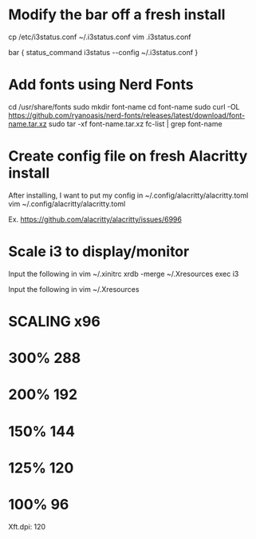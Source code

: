 # Modify the bar off a fresh install
cp /etc/i3status.conf ~/.i3status.conf
vim .i3status.conf

bar {
    status_command i3status --config ~/.i3status.conf
}

# Add fonts using Nerd Fonts
cd /usr/share/fonts
sudo mkdir font-name
cd font-name
sudo curl -OL https://github.com/ryanoasis/nerd-fonts/releases/latest/download/font-name.tar.xz
sudo tar -xf font-name.tar.xz
fc-list | grep font-name

# Create config file on fresh Alacritty install
After installing, I want to put my config in ~/.config/alacritty/alacritty.toml
vim ~/.config/alacritty/alacritty.toml

Ex. https://github.com/alacritty/alacritty/issues/6996 

# Scale i3 to display/monitor
Input the following in vim ~/.xinitrc
xrdb -merge ~/.Xresources
exec i3

Input the following in vim ~/.Xresources
# SCALING x96
# 300% 288
# 200% 192
# 150% 144
# 125% 120
# 100% 96
Xft.dpi: 120
